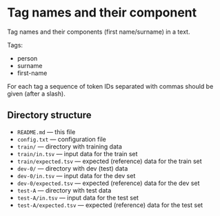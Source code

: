
Tag names and their component
=============================

Tag names and their components (first name/surname) in a text.

Tags:
* person
* surname
* first-name

For each tag a sequence of token IDs separated with commas should be given (after a slash).

Directory structure
-------------------

* `README.md` — this file
* `config.txt` — configuration file
* `train/` — directory with training data
* `train/in.tsv` — input data for the train set
* `train/expected.tsv` — expected (reference) data for the train set
* `dev-0/` — directory with dev (test) data
* `dev-0/in.tsv` — input data for the dev set
* `dev-0/expected.tsv` — expected (reference) data for the dev set
* `test-A` — directory with test data
* `test-A/in.tsv` — input data for the test set
* `test-A/expected.tsv` — expected (reference) data for the test set
